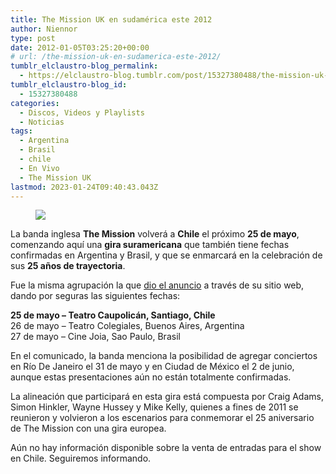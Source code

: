 ```yaml
---
title: The Mission UK en sudamérica este 2012
author: Niennor
type: post
date: 2012-01-05T03:25:20+00:00
# url: /the-mission-uk-en-sudamerica-este-2012/
tumblr_elclaustro-blog_permalink:
  - https://elclaustro-blog.tumblr.com/post/15327380488/the-mission-uk-en-sudam%C3%A9rica-este-2012
tumblr_elclaustro-blog_id:
  - 15327380488
categories:
  - Discos, Videos y Playlists
  - Noticias
tags:
  - Argentina
  - Brasil
  - chile
  - En Vivo
  - The Mission UK
lastmod: 2023-01-24T09:40:43.043Z
---
```

<figure class="tmblr-full" data-orig-height="333" data-orig-width="500"><img decoding="async" src="https://64.media.tumblr.com/fe48451b8edeb37efff160795ee45bef/785a715e1c2f3fca-7e/s540x810/0d39b42acd2adf0c0e6dab324a0e9fa9fa7188bc.webp" data-orig-height="333" data-orig-width="500" /></figure> 

La banda inglesa **The Mission** volverá a **Chile** el próximo **25 de mayo**, comenzando aquí una **gira suramericana** que también tiene fechas confirmadas en Argentina y Brasil, y que se enmarcará en la celebración de sus **25 años de trayectoria**.

Fue la misma agrupación la que <a href="http://themissionuk.com/wp/2012/01/the-mission-in-south-america/#.TwUCaSNdwXo" target="_blank" rel="noopener">dio el anuncio</a> a través de su sitio web, dando por seguras las siguientes fechas:

**25 de mayo – Teatro Caupolicán, Santiago, Chile**  
26 de mayo – Teatro Colegiales, Buenos Aires, Argentina  
27 de mayo – Cine Joia, Sao Paulo, Brasil

En el comunicado, la banda menciona la posibilidad de agregar conciertos en Río De Janeiro el 31 de mayo y en Ciudad de México el 2 de junio, aunque estas presentaciones aún no están totalmente confirmadas.

La alineación que participará en esta gira está compuesta por Craig Adams, Simon Hinkler, Wayne Hussey y Mike Kelly, quienes a fines de 2011 se reunieron y volvieron a los escenarios para conmemorar el 25 aniversario de The Mission con una gira europea.

Aún no hay información disponible sobre la venta de entradas para el show en Chile. Seguiremos informando.</p>
